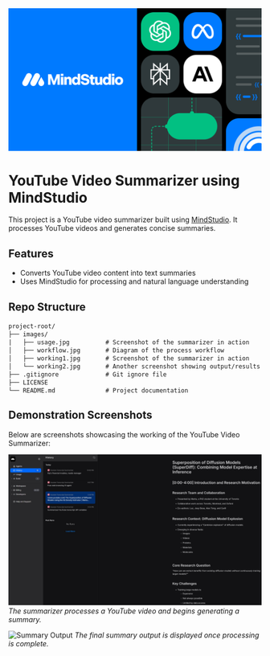<!-- Image courtesy of MindStudio -->
<img src="images/Getting Started with MindStudio 1.png" alt="Workflow Diagram" style="width:700px;">

# YouTube Video Summarizer using MindStudio

This project is a YouTube video summarizer built using [MindStudio]([https://mindstudio.example.com](https://www.mindstudio.ai/)). It processes YouTube videos and generates concise summaries.

## Features

- Converts YouTube video content into text summaries
- Uses MindStudio for processing and natural language understanding

## Repo Structure

```
project-root/
├── images/
|   ├── usage.jpg          # Screenshot of the summarizer in action
│   ├── workflow.jpg       # Diagram of the process workflow
│   ├── working1.jpg       # Screenshot of the summarizer in action
│   └── working2.jpg       # Another screenshot showing output/results
├── .gitignore             # Git ignore file
├── LICENSE
└── README.md              # Project documentation
```

## Demonstration Screenshots

Below are screenshots showcasing the working of the YouTube Video Summarizer: <br>

![Summarizer in Action](images/working1.JPG)
*The summarizer processes a YouTube video and begins generating a summary.*

![Summary Output](images/working2.png)
*The final summary output is displayed once processing is complete.*
